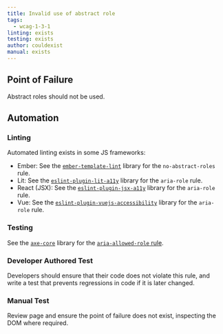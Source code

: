 ```yaml
---
title: Invalid use of abstract role
tags:
  - wcag-1-3-1
linting: exists
testing: exists
author: couldexist
manual: exists
---
```


## Point of Failure

Abstract roles should not be used.

## Automation

### Linting

Automated linting exists in some JS frameworks:

* Ember: See the [`ember-template-lint`](https://github.com/ember-template-lint/ember-template-lint) library for the `no-abstract-roles` rule.
* Lit: See the [`eslint-plugin-lit-a11y`](https://github.com/open-wc/open-wc/blob/master/docs/docs/linting/eslint-plugin-lit-a11y/) library for the `aria-role` rule.
* React (JSX): See the [`eslint-plugin-jsx-a11y`](https://github.com/jsx-eslint/eslint-plugin-jsx-a11y) library for the `aria-role` rule.
* Vue: See the [`eslint-plugin-vuejs-accessibility`](https://github.com/vue-a11y/eslint-plugin-vuejs-accessibility) library for the `aria-role` rule.

### Testing

See the [`axe-core`](https://github.com/dequelabs/axe-core) library for the [`aria-allowed-role` rule](https://dequeuniversity.com/rules/axe/4.1/aria-allowed-role?application=RuleDescription).

### Developer Authored Test

Developers should ensure that their code does not violate this rule, and write a test that prevents regressions in code if it is later changed.

### Manual Test

Review page and ensure the point of failure does not exist, inspecting the DOM where required.
